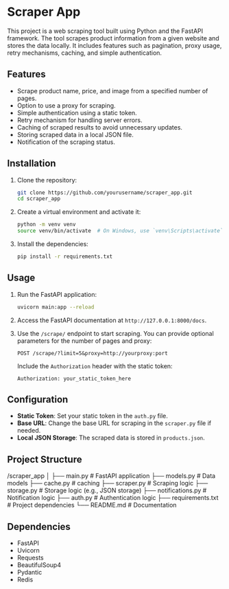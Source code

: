 # Scraper App

This project is a web scraping tool built using Python and the FastAPI framework. The tool scrapes product information from a given website and stores the data locally. It includes features such as pagination, proxy usage, retry mechanisms, caching, and simple authentication.

## Features

- Scrape product name, price, and image from a specified number of pages.
- Option to use a proxy for scraping.
- Simple authentication using a static token.
- Retry mechanism for handling server errors.
- Caching of scraped results to avoid unnecessary updates.
- Storing scraped data in a local JSON file.
- Notification of the scraping status.

## Installation

1. Clone the repository:
    ```bash
    git clone https://github.com/yourusername/scraper_app.git
    cd scraper_app
    ```

2. Create a virtual environment and activate it:
    ```bash
    python -m venv venv
    source venv/bin/activate  # On Windows, use `venv\Scripts\activate`
    ```

3. Install the dependencies:
    ```bash
    pip install -r requirements.txt
    ```

## Usage

1. Run the FastAPI application:
    ```bash
    uvicorn main:app --reload
    ```

2. Access the FastAPI documentation at `http://127.0.0.1:8000/docs`.

3. Use the `/scrape/` endpoint to start scraping. You can provide optional parameters for the number of pages and proxy:
    ```http
    POST /scrape/?limit=5&proxy=http://yourproxy:port
    ```

    Include the `Authorization` header with the static token:
    ```http
    Authorization: your_static_token_here
    ```

## Configuration

- **Static Token**: Set your static token in the `auth.py` file.
- **Base URL**: Change the base URL for scraping in the `scraper.py` file if needed.
- **Local JSON Storage**: The scraped data is stored in `products.json`.

## Project Structure

/scraper_app
│
├── main.py # FastAPI application
├── models.py # Data models
├── cache.py # caching
├── scraper.py # Scraping logic
├── storage.py # Storage logic (e.g., JSON storage)
├── notifications.py # Notification logic
├── auth.py # Authentication logic
├── requirements.txt # Project dependencies
└── README.md # Documentation


## Dependencies

- FastAPI
- Uvicorn
- Requests
- BeautifulSoup4
- Pydantic
- Redis

